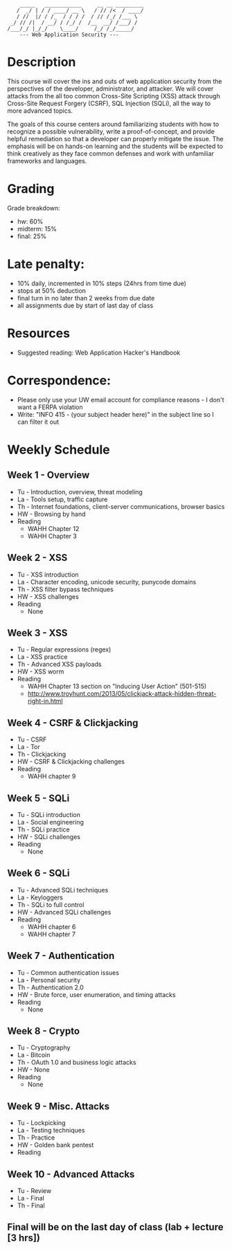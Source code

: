 ```
    _____   ____________     __ __ _________
   /  _/ | / / ____/ __ \   / // /<  / ____/
   / //  |/ / /_  / / / /  / // /_/ /___ \  
 _/ // /|  / __/ / /_/ /  /__  __/ /___/ /  
/___/_/ |_/_/    \____/     /_/ /_/_____/  
    --- Web Application Security ---       

``` 

# Description
This course will cover the ins and outs of web application security from the perspectives of the developer, administrator, and attacker. We will cover attacks from the all too common Cross-Site Scripting (XSS) attack through Cross-Site Request Forgery (CSRF), SQL Injection (SQLi), all the way to more advanced topics.
 
The goals of this course centers around familiarizing students with how to recognize a possible vulnerability, write a proof-of-concept, and provide helpful remediation so that a developer can properly mitigate the issue. The emphasis will be on hands-on learning and the students will be expected to think creatively as they face common defenses and work with unfamiliar frameworks and languages.

# Grading
Grade breakdown:
- hw: 60%
- midterm: 15%
- final: 25%

# Late penalty: 
- 10% daily, incremented in 10% steps (24hrs from time due)
- stops at 50% deduction
- final turn in no later than 2 weeks from due date
- all assignments due by start of last day of class

# Resources
- Suggested reading: Web Application Hacker's Handbook

# Correspondence:
- Please only use your UW email account for compliance reasons - I don't want a FERPA violation
- Write: "INFO 415 - (your subject header here)" in the subject line so I can filter it out

# Weekly Schedule

## Week 1 - Overview
- Tu - Introduction, overview, threat modeling
- La - Tools setup, traffic capture
- Th - Internet foundations, client-server communications, browser basics
- HW - Browsing by hand
- Reading
	- WAHH Chapter 12
	- WAHH Chapter 3

## Week 2 - XSS
- Tu - XSS introduction
- La - Character encoding, unicode security, punycode domains
- Th - XSS filter bypass techniques
- HW - XSS challenges
- Reading
	- None

## Week 3 - XSS
- Tu - Regular expressions (regex)
- La - XSS practice
- Th - Advanced XSS payloads
- HW - XSS worm
- Reading
	- WAHH Chapter 13 section on "Inducing User Action" (501-515)
	- http://www.troyhunt.com/2013/05/clickjack-attack-hidden-threat-right-in.html

## Week 4 - CSRF & Clickjacking
- Tu - CSRF
- La - Tor
- Th - Clickjacking
- HW - CSRF & Clickjacking challenges
- Reading
	- WAHH chapter 9

## Week 5 - SQLi
- Tu - SQLi introduction
- La - Social engineering
- Th - SQLi practice
- HW - SQLi challenges
- Reading
	- None

## Week 6 - SQLi
- Tu - Advanced SQLi techniques
- La - Keyloggers
- Th - SQLi to full control
- HW - Advanced SQLi challenges
- Reading
	- WAHH chapter 6
	- WAHH chapter 7

## Week 7 - Authentication
- Tu - Common authentication issues
- La - Personal security
- Th - Authentication 2.0
- HW - Brute force, user enumeration, and timing attacks
- Reading
	- None

## Week 8 - Crypto
- Tu - Cryptography
- La - Bitcoin
- Th - OAuth 1.0 and business logic attacks
- HW - None
- Reading
	- None

## Week 9 - Misc. Attacks
- Tu - Lockpicking
- La - Testing techniques
- Th - Practice
- HW - Golden bank pentest
- Reading

## Week 10 - Advanced Attacks
- Tu - Review
- La - Final
- Th - Final

## Final will be on the last day of class (lab + lecture [3 hrs])